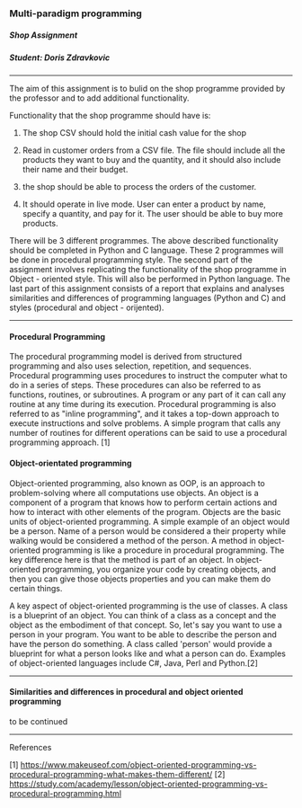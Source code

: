 ### Multi-paradigm programming

##### Shop Assignment

##### Student: Doris Zdravkovic

----------------------------------------------------------


The aim of this assignment is to bulid on the shop programme provided by the professor
and to add additional functionality. 

Functionality that the shop programme should have is:

1. The shop CSV should hold the initial cash value for the shop

2. Read in customer orders from a CSV file. The file should include all the products
they want to buy and the quantity, and it should also include their name and their budget.

3. the shop should be able to process the orders of the customer.

4. It should operate in live mode. User can enter a product by name, specify a quantity,
and pay for it. The user should be able to buy more products.



There will be 3 different programmes. The above described functionality should be completed
in Python and C language. These 2 programmes will be done in procedural programming style.
The second part of the assignment involves replicating the functionality of the shop
programme in Object - oriented style. This will also be performed in Python language. 
The last part of this assignment consists of a report that explains and analyses similarities and
differences of programming languages (Python and C) and styles (procedural and object - orijented).

-------------------------------------------------------------------------------------------------

#### Procedural Programming


The procedural programming model is derived from structured programming and also uses selection, repetition,
and sequences. Procedural programming uses procedures to instruct the computer what to do in a series of steps.
These procedures can also be referred to as functions, routines, or subroutines. A program or any part of it can
call any routine at any time during its execution. Procedural programming is also referred to as "inline programming", 
and it takes a top-down approach to execute instructions and solve problems. A simple program that calls any number 
of routines for different operations can be said to use a procedural programming approach. [1]


#### Object-orientated programming

Object-oriented programming, also known as OOP, is an approach to problem-solving where all computations use objects.
An object is a component of a program that knows how to perform certain actions and how to interact with other elements of 
the program. Objects are the basic units of object-oriented programming. A simple example of an object would be a person. 
Name of a person would be considered a their property while walking would be considered a method of the person.
A method in object-oriented programming is like a procedure in procedural programming. The key difference here is that the 
method is part of an object. In object-oriented programming, you organize your code by creating objects, and then you can give
those objects properties and you can make them do certain things.

A key aspect of object-oriented programming is the use of classes. A class is a blueprint of an object. You can think of a class
as a concept and the object as the embodiment of that concept. So, let's say you want to use a person in your program. You want 
to be able to describe the person and have the person do something. A class called 'person' would provide a blueprint for what a 
person looks like and what a person can do. Examples of object-oriented languages include C#, Java, Perl and Python.[2]


----------------------------------------------------------------------------------------------------------------------------------

#### Similarities and differences in procedural and object oriented programming

to be continued




---------------------------------------------------------------------------------------------------------------------------------------

References

[1] https://www.makeuseof.com/object-oriented-programming-vs-procedural-programming-what-makes-them-different/
[2] https://study.com/academy/lesson/object-oriented-programming-vs-procedural-programming.html







